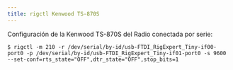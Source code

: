 ```yaml
---
title: rigctl Kenwood TS-870S
---
```


Configuración de la Kenwood TS-870S del Radio conectada por serie:

```
$ rigctl -m 210 -r /dev/serial/by-id/usb-FTDI_RigExpert_Tiny-if00-port0 -p /dev/serial/by-id/usb-FTDI_RigExpert_Tiny-if01-port0 -s 9600 --set-conf=rts_state="OFF",dtr_state="OFF",stop_bits=1
```